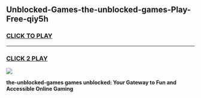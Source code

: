 
## Unblocked-Games-the-unblocked-games-Play-Free-qiy5h
<h3>
<a href="https://premium76.site?title=the-unblocked-games&ref=23A">CLICK TO PLAY</a></h3>
<hr>

<h3>
<a href="https://premium76.site?title=the-unblocked-games&ref=23A">CLICK 2 PLAY</a>
  
</h3>

<a href="https://premium76.site?title=the-unblocked-games&ref=23A"><img src="https://clearcache.store/games.png"></a>


**the-unblocked-games games unblocked: Your Gateway to Fun and Accessible Online Gaming**
